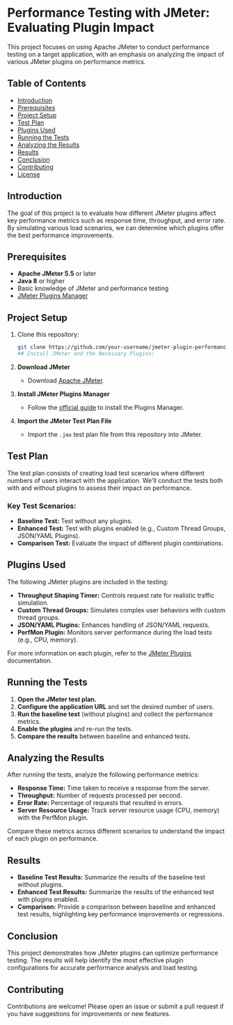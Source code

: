 # Performance Testing with JMeter: Evaluating Plugin Impact

This project focuses on using Apache JMeter to conduct performance testing on a target application, with an emphasis on analyzing the impact of various JMeter plugins on performance metrics.

## Table of Contents
- [Introduction](#introduction)
- [Prerequisites](#prerequisites)
- [Project Setup](#project-setup)
- [Test Plan](#test-plan)
- [Plugins Used](#plugins-used)
- [Running the Tests](#running-the-tests)
- [Analyzing the Results](#analyzing-the-results)
- [Results](#results)
- [Conclusion](#conclusion)
- [Contributing](#contributing)
- [License](#license)

## Introduction
The goal of this project is to evaluate how different JMeter plugins affect key performance metrics such as response time, throughput, and error rate. By simulating various load scenarios, we can determine which plugins offer the best performance improvements.

## Prerequisites
- **Apache JMeter 5.5** or later
- **Java 8** or higher
- Basic knowledge of JMeter and performance testing
- [JMeter Plugins Manager](https://jmeter-plugins.org/install/Install/)

## Project Setup
1. Clone this repository:
   ```bash
   git clone https://github.com/your-username/jmeter-plugin-performance.git
   ## Install JMeter and the Necessary Plugins:

1. **Download JMeter**
   - Download [Apache JMeter](https://jmeter.apache.org/download_jmeter.cgi).

2. **Install JMeter Plugins Manager**
   - Follow the [official guide](https://jmeter-plugins.org/install/Install/) to install the Plugins Manager.

3. **Import the JMeter Test Plan File**
   - Import the `.jmx` test plan file from this repository into JMeter.

## Test Plan

The test plan consists of creating load test scenarios where different numbers of users interact with the application. We'll conduct the tests both with and without plugins to assess their impact on performance.

### Key Test Scenarios:

- **Baseline Test:** Test without any plugins.
- **Enhanced Test:** Test with plugins enabled (e.g., Custom Thread Groups, JSON/YAML Plugins).
- **Comparison Test:** Evaluate the impact of different plugin combinations.

## Plugins Used

The following JMeter plugins are included in the testing:

- **Throughput Shaping Timer:** Controls request rate for realistic traffic simulation.
- **Custom Thread Groups:** Simulates complex user behaviors with custom thread groups.
- **JSON/YAML Plugins:** Enhances handling of JSON/YAML requests.
- **PerfMon Plugin:** Monitors server performance during the load tests (e.g., CPU, memory).

For more information on each plugin, refer to the [JMeter Plugins](https://jmeter-plugins.org/) documentation.

## Running the Tests

1. **Open the JMeter test plan.**
2. **Configure the application URL** and set the desired number of users.
3. **Run the baseline test** (without plugins) and collect the performance metrics.
4. **Enable the plugins** and re-run the tests.
5. **Compare the results** between baseline and enhanced tests.

## Analyzing the Results

After running the tests, analyze the following performance metrics:

- **Response Time:** Time taken to receive a response from the server.
- **Throughput:** Number of requests processed per second.
- **Error Rate:** Percentage of requests that resulted in errors.
- **Server Resource Usage:** Track server resource usage (CPU, memory) with the PerfMon plugin.

Compare these metrics across different scenarios to understand the impact of each plugin on performance.

## Results

- **Baseline Test Results:** Summarize the results of the baseline test without plugins.
- **Enhanced Test Results:** Summarize the results of the enhanced test with plugins enabled.
- **Comparison:** Provide a comparison between baseline and enhanced test results, highlighting key performance improvements or regressions.

## Conclusion

This project demonstrates how JMeter plugins can optimize performance testing. The results will help identify the most effective plugin configurations for accurate performance analysis and load testing.

## Contributing

Contributions are welcome! Please open an issue or submit a pull request if you have suggestions for improvements or new features.

